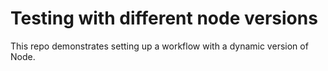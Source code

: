 # Testing with different node versions

This repo demonstrates setting up a workflow with a dynamic version of Node.
